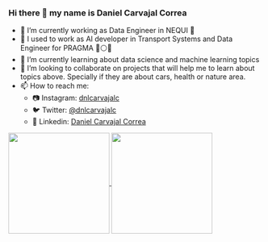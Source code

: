 ### Hi there 👋 my name is Daniel Carvajal Correa

- 🦉 I’m currently working as Data Engineer in NEQUI 💜
- 🔭 I used to work as AI developer in Transport Systems and Data Engineer for PRAGMA :large_blue_circle::white_circle::red_circle:
- 🌱 I’m currently learning about data science and machine learning topics
- 👯 I’m looking to collaborate on projects that will help me to learn about topics above. Specially if they are about cars, health or nature area. 
- 📫 How to reach me: 
  - :camera: Instagram: [dnlcarvajalc](https://www.instagram.com/dnlcarvajalc/)
  - :bird: Twitter: [@dnlcarvajalc](https://twitter.com/dnlcarvajalc)
  - :blue_book: Linkedin: [Daniel Carvajal Correa](https://www.linkedin.com/in/dnlcarvajalc/)

<a href="https://github.com/dnlcarvajalc/github-readme-stats">
  <img height=200 align="center" src="https://github-readme-stats.vercel.app/api?username=dnlcarvajalc&rank_icon=github&theme=radical" />
</a>
<a href="https://github.com/anuraghazra/convoychat">
  <img height=200 align="center" src="https://github-readme-stats.vercel.app/api/top-langs/?username=dnlcarvajalc&theme=radical&card_width=200" />
</a>

<!--

-->
